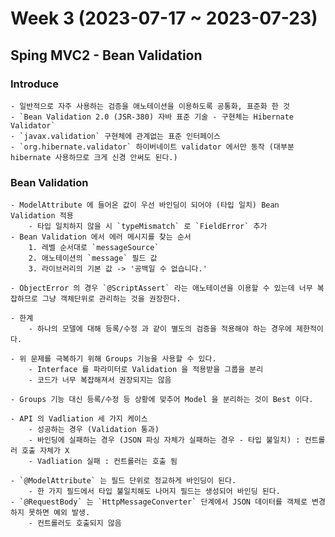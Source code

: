 # Week 3 (2023-07-17 ~ 2023-07-23)

## Sping MVC2 - Bean Validation
### Introduce
    - 일반적으로 자주 사용하는 검증을 애노테이션을 이용하도록 공통화, 표준화 한 것
    - `Bean Validation 2.0 (JSR-380) 자바 표준 기술 - 구현체는 Hibernate Validator`
    - `javax.validation` 구현체에 관계없는 표준 인터페이스
    - `org.hibernate.validator` 하이버네이트 validator 에서만 동작 (대부분 hibernate 사용하므로 크게 신경 안써도 된다.) 

### Bean Validation
    - ModelAttribute 에 들어온 값이 우선 바인딩이 되어야 (타입 일치) Bean Validation 적용
        - 타입 일치하지 않을 시 `typeMismatch` 로 `FieldError` 추가
    - Bean Validation 에서 에러 메시지를 찾는 순서
        1. 레벨 순서대로 `messageSource`
        2. 애노테이션의 `message` 필드 값
        3. 라이브러리의 기본 값 -> '공백일 수 없습니다.'
    
    - ObjectError 의 경우 `@ScriptAssert` 라는 애노테이션을 이용할 수 있는데 너무 복잡하므로 그냥 객체단위로 관리하는 것을 권장한다.

    - 한계
        - 하나의 모델에 대해 등록/수정 과 같이 별도의 검증을 적용해야 하는 경우에 제한적이다.
        
    - 위 문제를 극복하기 위해 Groups 기능을 사용할 수 있다. 
        - Interface 를 파라미터로 Validation 을 적용받을 그룹을 분리
        - 코드가 너무 복잡해져서 권장되지는 않음

    - Groups 기능 대신 등록/수정 등 상황에 맞추어 Model 을 분리하는 것이 Best 이다.

    - API 의 Vadliation 세 가지 케이스
        - 성공하는 경우 (Validation 통과)
        - 바인딩에 실패하는 경우 (JSON 파싱 자체가 실패하는 경우 - 타입 불일치) : 컨트롤러 호출 자체가 X
        - Vadliation 실패 : 컨트롤러는 호출 됨

    - `@ModelAttribute` 는 필드 단위로 정교하게 바인딩이 된다. 
        - 한 가지 필드에서 타입 불일치해도 나머지 필드는 생성되어 바인딩 된다.
    - `@RequestBody` 는 `HttpMessageConverter` 단계에서 JSON 데이터를 객체로 변경하지 못하면 예외 발생.
        - 컨트롤러도 호출되지 않음